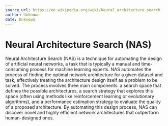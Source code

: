 ```yaml
---
source_url: https://en.wikipedia.org/wiki/Neural_architecture_search
author: Unknown
date: Unknown
---
```


# Neural Architecture Search (NAS)

Neural Architecture Search (NAS) is a technique for automating the design of artificial neural networks, a task that is typically a manual and time-consuming process for machine learning experts. NAS automates the process of finding the optimal network architecture for a given dataset and task, effectively treating the architecture design itself as a problem to be solved. The process involves three main components: a search space that defines the possible architectures, a search strategy that explores this space (often using methods like reinforcement learning or evolutionary algorithms), and a performance estimation strategy to evaluate the quality of a proposed architecture. By automating this design process, NAS can discover novel and highly efficient network architectures that outperform human-designed ones.